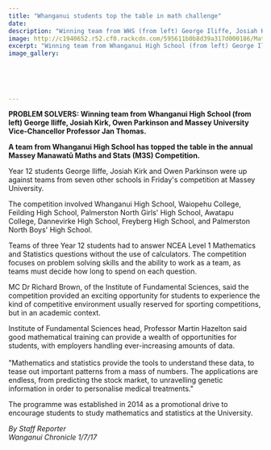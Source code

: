 ```yaml
---
title: "Whanganui students top the table in math challenge"
date: 
description: "Winning team from WHS (from left) George Iliffe, Josiah Kirk, Owen Parkinson and Massey University Vice-Chancellor Professor Jan Thomas..."
image: http://c1940652.r52.cf0.rackcdn.com/595611b0b8d39a317d000186/Maths-comp-George-Iliffe-Josiah-Kirk-Owen-parkinson-chron-1-july.jpg
excerpt: "Winning team from Whanganui High School (from left) George Iliffe, Josiah Kirk, Owen Parkinson and Massey University Vice-Chancellor Professor Jan Thomas."
image_gallery:
    
    
    
    
    
---
```


<p><strong>PROBLEM SOLVERS: Winning team from Whanganui High School (from left) George Iliffe, Josiah Kirk, Owen Parkinson and Massey University Vice-Chancellor Professor Jan Thomas.</strong></p>
<p class="element element-paragraph"><strong>A team from Whanganui High School has topped the table in the annual Massey Manawatū Maths and Stats (M3S) Competition.</strong></p>
<p class="element element-paragraph">Year 12 students George Iliffe, Josiah Kirk and Owen Parkinson were up against teams from seven other schools in Friday's competition at Massey University.</p>
<p class="element element-paragraph">The competition involved Whanganui High School, Waiopehu College, Feilding High School, Palmerston North Girls' High School, Awatapu College, Dannevirke High School, Freyberg High School, and Palmerston North Boys' High School.</p>
<p class="element element-paragraph">Teams of three Year 12 students had to answer NCEA Level 1 Mathematics and Statistics questions without the use of calculators. The competition focuses on problem solving skills and the ability to work as a team, as teams must decide how long to spend on each question.</p>
<p class="element element-paragraph">MC Dr Richard Brown, of the Institute of Fundamental Sciences, said the competition provided an exciting opportunity for students to experience the kind of competitive environment usually reserved for sporting competitions, but in an academic context.</p>
<p class="element element-paragraph">Institute of Fundamental Sciences head, Professor Martin Hazelton said good mathematical training can provide a wealth of opportunities for students, with employers handling ever-increasing amounts of data.&nbsp;<br /><br />"Mathematics and statistics provide the tools to understand these data, to tease out important patterns from a mass of numbers. The applications are endless, from predicting the stock market, to unravelling genetic information in order to personalise medical treatments."</p>
<p class="element element-paragraph">The programme was established in 2014 as a promotional drive to encourage students to study mathematics and statistics at the University.</p>
<p><em>By Staff Reporter</em><br /><em>Wanganui Chronicle 1/7/17&nbsp;</em></p>

